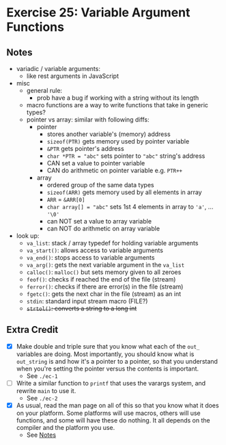 # Exercise 25: Variable Argument Functions

## Notes

- variadic / variable arguments:
  - like rest arguments in JavaScript
- misc
  - general rule:
    - prob have a bug if working with a string without its length
  - macro functions are a way to write functions that take in generic types?
  - pointer vs array: similar with following diffs:
    - pointer
      - stores another variable's (memory) address
      - `sizeof(PTR)` gets memory used by pointer variable
      - `&PTR` gets pointer's address
      - `char *PTR = "abc"` sets pointer to `"abc"` string's address
      - CAN set a value to pointer variable
      - CAN do arithmetic on pointer variable e.g. `PTR++`
    - array
      - ordered group of the same data types
      - `sizeof(ARR)` gets memory used by all elements in array
      - `ARR` = `&ARR[0]`
      - `char array[] = "abc"` sets 1st 4 elements in array to `'a'`, ... `'\0'`
      - can NOT set a value to array variable
      - can NOT do arithmetic on array variable
- look up:
  - `va_list`: stack / array typedef for holding variable arguments
  - `va_start()`: allows access to variable arguments
  - `va_end()`: stops access to variable arguments
  - `va_arg()`: gets the next variable argument in the `va_list`
  - `calloc()`: `malloc()` but sets memory given to all zeroes
  - `feof()`: checks if reached the end of the file (stream)
  - `ferror()`: checks if there are error(s) in the file (stream)
  - `fgetc()`: gets the next char in the file (stream) as an int
  - `stdin`: standard input stream macro (FILE?)
  - ~~`strtol()`: converts a string to a long int~~

## Extra Credit

- [x] Make double and triple sure that you know what each of the `out_` variables are doing. Most importantly, you should know what is `out_string` is and how it's a pointer to a pointer, so that you understand when you're setting the pointer versus the contents is important.
  - See `./ec-1`
- [ ] Write a similar function to `printf` that uses the varargs system, and rewrite `main` to use it.
  - See `./ec-2`
- [x] As usual, read the man page on all of this so that you know what it does on your platform. Some platforms will use macros, others will use functions, and some will have these do nothing. It all depends on the compiler and the platform you use.
  - See [Notes](#notes)
